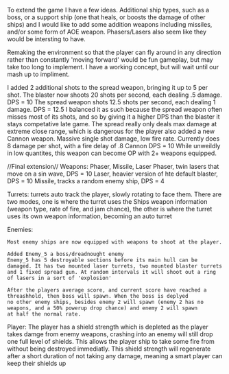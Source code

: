 To extend the game I have a few ideas. Additional ship types, such as a boss, or a support ship
(one that heals, or boosts the damage of other ships)
and I would like to add some addition weapons including missiles, and/or some form of AOE weapon.
Phasers/Lasers also seem like they would be intersting to have.

Remaking the environment so that the player can fly around in any direction rather than constantly 'moving forward'
would be fun gameplay, but may take too long to implement. I have a working concept, but will wait until our mash up
to impliment.

I added 2 additional shots to the spread weapon, bringing it up to 5 per shot.
The blaster now shoots 20 shots per second, each dealing .5 damage. DPS = 10
The spread weapon shots 12.5 shots per second, each dealing 1 damage. DPS = 12.5
I balanced it as such because the spread weapon often misses most of its shots, and so by giving it a higher DPS than the blaster
it stays competative late game. The spread really only deals max damage at extreme close range, which is dangerous for the player
also added a new Cannon weapon. Massive single shot damage, low fire rate. Currently does 8 damage per shot, with a fire delay of .8
Cannon DPS = 10 While unweildly in low quantites, this weapon can become OP with 2+ weapons equipped.

//Final extension//
Weapons: Phaser, Missile, Laser
    Phaser, twin lasers that move on a sin wave, DPS = 10
    Laser, heavier version of hte default blaster, DPS = 10
    Missile, tracks a random enemy ship, DPS = 4

Turrets: turrets auto track the player, slowly rotating to face them. There are two modes, one is where the turret uses the Ships
    weapon information (weapon type, rate of fire, and jam chance), the other is where the turret uses its own weapon information,
    becoming an auto turret

Enemies:

    Most enemy ships are now equipped with weapons to shoot at the player.

    Added Enemy_5 a boss/dreadnought enemy
    Enemy_5 has 5 destroyable sections before its main hull can be damaged. It has two mounted laser turrets, two mounted blaster turrets
    and 1 fixed spread gun. At random intervals it will shoot out a ring of lasers in a sort of 'explosion'

    After the players average score, and current score have reached a threashhold, then boss will spawn. When the boss is deplyed
    no other enemy ships, besides enemy 2 will spawn (enemy 2 has no weapons, and a 50% powerup drop chance) and enemy 2 will spawn
    at half the normal rate. 

Player:
    The player has a shield strength which is depleted as the player takes damge from enemy weapons, crashing into an enemy will still
    drop one full level of shields. This allows the player ship to take some fire from without being destroyed immediatly.
    This shield strength will regenerate after a short duration of not taking any damage, meaning a smart player can keep their shields up